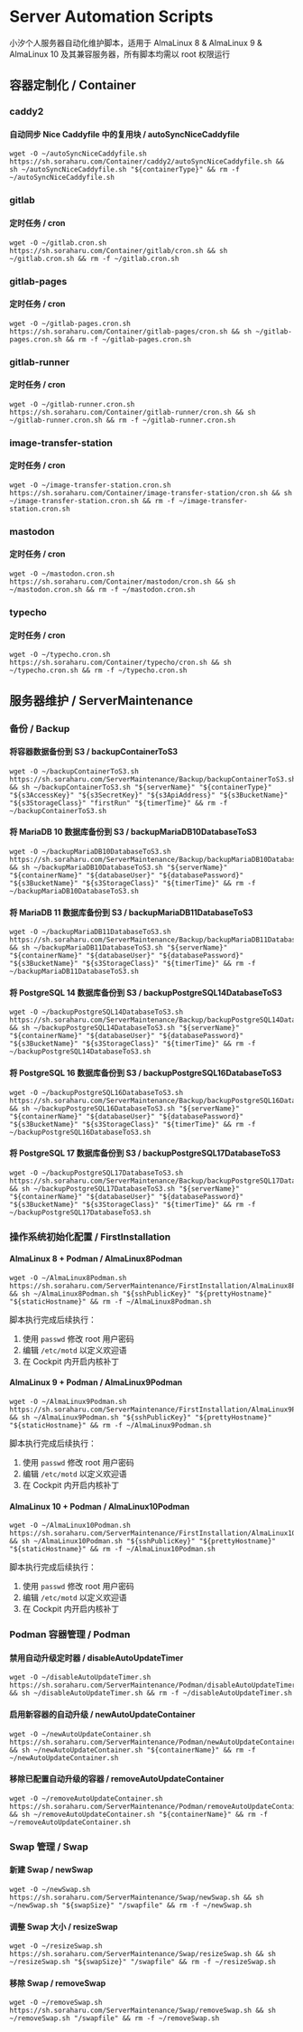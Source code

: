 # Server Automation Scripts

小汐个人服务器自动化维护脚本，适用于 AlmaLinux 8 & AlmaLinux 9 & AlmaLinux 10 及其兼容服务器，所有脚本均需以 root 权限运行

## 容器定制化 / Container

### caddy2

#### 自动同步 Nice Caddyfile 中的复用块 / autoSyncNiceCaddyfile

```shell
wget -O ~/autoSyncNiceCaddyfile.sh https://sh.soraharu.com/Container/caddy2/autoSyncNiceCaddyfile.sh && sh ~/autoSyncNiceCaddyfile.sh "${containerType}" && rm -f ~/autoSyncNiceCaddyfile.sh
```

### gitlab

#### 定时任务 / cron

```shell
wget -O ~/gitlab.cron.sh https://sh.soraharu.com/Container/gitlab/cron.sh && sh ~/gitlab.cron.sh && rm -f ~/gitlab.cron.sh
```

### gitlab-pages

#### 定时任务 / cron

```shell
wget -O ~/gitlab-pages.cron.sh https://sh.soraharu.com/Container/gitlab-pages/cron.sh && sh ~/gitlab-pages.cron.sh && rm -f ~/gitlab-pages.cron.sh
```

### gitlab-runner

#### 定时任务 / cron

```shell
wget -O ~/gitlab-runner.cron.sh https://sh.soraharu.com/Container/gitlab-runner/cron.sh && sh ~/gitlab-runner.cron.sh && rm -f ~/gitlab-runner.cron.sh
```

### image-transfer-station

#### 定时任务 / cron

```shell
wget -O ~/image-transfer-station.cron.sh https://sh.soraharu.com/Container/image-transfer-station/cron.sh && sh ~/image-transfer-station.cron.sh && rm -f ~/image-transfer-station.cron.sh
```

### mastodon

#### 定时任务 / cron

```shell
wget -O ~/mastodon.cron.sh https://sh.soraharu.com/Container/mastodon/cron.sh && sh ~/mastodon.cron.sh && rm -f ~/mastodon.cron.sh
```

### typecho

#### 定时任务 / cron

```shell
wget -O ~/typecho.cron.sh https://sh.soraharu.com/Container/typecho/cron.sh && sh ~/typecho.cron.sh && rm -f ~/typecho.cron.sh
```

## 服务器维护 / ServerMaintenance

### 备份 / Backup

#### 将容器数据备份到 S3 / backupContainerToS3

```shell
wget -O ~/backupContainerToS3.sh https://sh.soraharu.com/ServerMaintenance/Backup/backupContainerToS3.sh && sh ~/backupContainerToS3.sh "${serverName}" "${containerType}" "${s3AccessKey}" "${s3SecretKey}" "${s3ApiAddress}" "${s3BucketName}" "${s3StorageClass}" "firstRun" "${timerTime}" && rm -f ~/backupContainerToS3.sh
```

#### 将 MariaDB 10 数据库备份到 S3 / backupMariaDB10DatabaseToS3

```shell
wget -O ~/backupMariaDB10DatabaseToS3.sh https://sh.soraharu.com/ServerMaintenance/Backup/backupMariaDB10DatabaseToS3.sh && sh ~/backupMariaDB10DatabaseToS3.sh "${serverName}" "${containerName}" "${databaseUser}" "${databasePassword}" "${s3BucketName}" "${s3StorageClass}" "${timerTime}" && rm -f ~/backupMariaDB10DatabaseToS3.sh
```

#### 将 MariaDB 11 数据库备份到 S3 / backupMariaDB11DatabaseToS3

```shell
wget -O ~/backupMariaDB11DatabaseToS3.sh https://sh.soraharu.com/ServerMaintenance/Backup/backupMariaDB11DatabaseToS3.sh && sh ~/backupMariaDB11DatabaseToS3.sh "${serverName}" "${containerName}" "${databaseUser}" "${databasePassword}" "${s3BucketName}" "${s3StorageClass}" "${timerTime}" && rm -f ~/backupMariaDB11DatabaseToS3.sh
```

#### 将 PostgreSQL 14 数据库备份到 S3 / backupPostgreSQL14DatabaseToS3

```shell
wget -O ~/backupPostgreSQL14DatabaseToS3.sh https://sh.soraharu.com/ServerMaintenance/Backup/backupPostgreSQL14DatabaseToS3.sh && sh ~/backupPostgreSQL14DatabaseToS3.sh "${serverName}" "${containerName}" "${databaseUser}" "${databasePassword}" "${s3BucketName}" "${s3StorageClass}" "${timerTime}" && rm -f ~/backupPostgreSQL14DatabaseToS3.sh
```

#### 将 PostgreSQL 16 数据库备份到 S3 / backupPostgreSQL16DatabaseToS3

```shell
wget -O ~/backupPostgreSQL16DatabaseToS3.sh https://sh.soraharu.com/ServerMaintenance/Backup/backupPostgreSQL16DatabaseToS3.sh && sh ~/backupPostgreSQL16DatabaseToS3.sh "${serverName}" "${containerName}" "${databaseUser}" "${databasePassword}" "${s3BucketName}" "${s3StorageClass}" "${timerTime}" && rm -f ~/backupPostgreSQL16DatabaseToS3.sh
```

#### 将 PostgreSQL 17 数据库备份到 S3 / backupPostgreSQL17DatabaseToS3

```shell
wget -O ~/backupPostgreSQL17DatabaseToS3.sh https://sh.soraharu.com/ServerMaintenance/Backup/backupPostgreSQL17DatabaseToS3.sh && sh ~/backupPostgreSQL17DatabaseToS3.sh "${serverName}" "${containerName}" "${databaseUser}" "${databasePassword}" "${s3BucketName}" "${s3StorageClass}" "${timerTime}" && rm -f ~/backupPostgreSQL17DatabaseToS3.sh
```

### 操作系统初始化配置 / FirstInstallation

#### AlmaLinux 8 + Podman / AlmaLinux8Podman

```shell
wget -O ~/AlmaLinux8Podman.sh https://sh.soraharu.com/ServerMaintenance/FirstInstallation/AlmaLinux8Podman.sh && sh ~/AlmaLinux8Podman.sh "${sshPublicKey}" "${prettyHostname}" "${staticHostname}" && rm -f ~/AlmaLinux8Podman.sh
```

脚本执行完成后续执行：

1. 使用 `passwd` 修改 root 用户密码
2. 编辑 `/etc/motd` 以定义欢迎语
3. 在 Cockpit 内开启内核补丁

#### AlmaLinux 9 + Podman / AlmaLinux9Podman

```shell
wget -O ~/AlmaLinux9Podman.sh https://sh.soraharu.com/ServerMaintenance/FirstInstallation/AlmaLinux9Podman.sh && sh ~/AlmaLinux9Podman.sh "${sshPublicKey}" "${prettyHostname}" "${staticHostname}" && rm -f ~/AlmaLinux9Podman.sh
```

脚本执行完成后续执行：

1. 使用 `passwd` 修改 root 用户密码
2. 编辑 `/etc/motd` 以定义欢迎语
3. 在 Cockpit 内开启内核补丁

#### AlmaLinux 10 + Podman / AlmaLinux10Podman

```shell
wget -O ~/AlmaLinux10Podman.sh https://sh.soraharu.com/ServerMaintenance/FirstInstallation/AlmaLinux10Podman.sh && sh ~/AlmaLinux10Podman.sh "${sshPublicKey}" "${prettyHostname}" "${staticHostname}" && rm -f ~/AlmaLinux10Podman.sh
```

脚本执行完成后续执行：

1. 使用 `passwd` 修改 root 用户密码
2. 编辑 `/etc/motd` 以定义欢迎语
3. 在 Cockpit 内开启内核补丁

### Podman 容器管理 / Podman

#### 禁用自动升级定时器 / disableAutoUpdateTimer

```shell
wget -O ~/disableAutoUpdateTimer.sh https://sh.soraharu.com/ServerMaintenance/Podman/disableAutoUpdateTimer.sh && sh ~/disableAutoUpdateTimer.sh && rm -f ~/disableAutoUpdateTimer.sh
```

#### 启用新容器的自动升级 / newAutoUpdateContainer

```shell
wget -O ~/newAutoUpdateContainer.sh https://sh.soraharu.com/ServerMaintenance/Podman/newAutoUpdateContainer.sh && sh ~/newAutoUpdateContainer.sh "${containerName}" && rm -f ~/newAutoUpdateContainer.sh
```

#### 移除已配置自动升级的容器 / removeAutoUpdateContainer

```shell
wget -O ~/removeAutoUpdateContainer.sh https://sh.soraharu.com/ServerMaintenance/Podman/removeAutoUpdateContainer.sh && sh ~/removeAutoUpdateContainer.sh "${containerName}" && rm -f ~/removeAutoUpdateContainer.sh
```

### Swap 管理 / Swap

#### 新建 Swap / newSwap

```shell
wget -O ~/newSwap.sh https://sh.soraharu.com/ServerMaintenance/Swap/newSwap.sh && sh ~/newSwap.sh "${swapSize}" "/swapfile" && rm -f ~/newSwap.sh
```

#### 调整 Swap 大小 / resizeSwap

```shell
wget -O ~/resizeSwap.sh https://sh.soraharu.com/ServerMaintenance/Swap/resizeSwap.sh && sh ~/resizeSwap.sh "${swapSize}" "/swapfile" && rm -f ~/resizeSwap.sh
```

#### 移除 Swap / removeSwap

```shell
wget -O ~/removeSwap.sh https://sh.soraharu.com/ServerMaintenance/Swap/removeSwap.sh && sh ~/removeSwap.sh "/swapfile" && rm -f ~/removeSwap.sh
```
